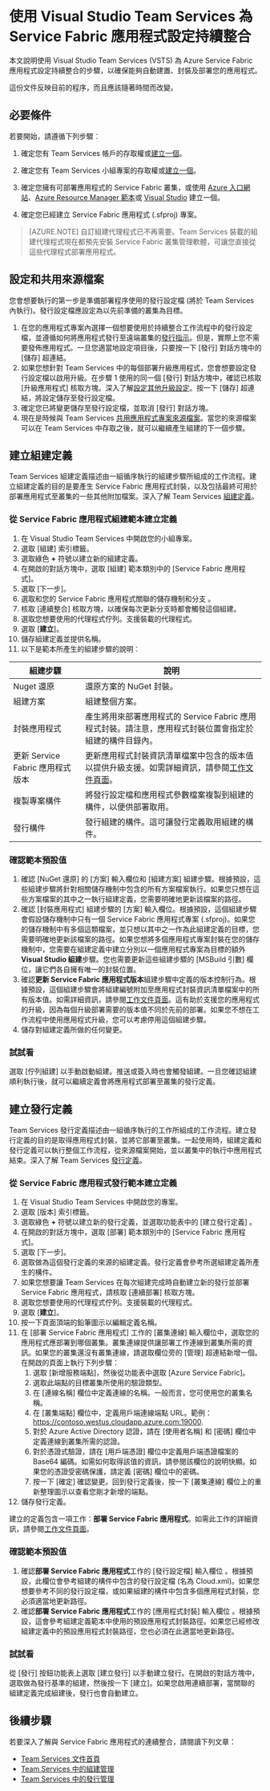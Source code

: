 <properties
   pageTitle="Service Fabric 的連續整合 |Microsoft Azure"
   description="取得如何使用 Visual Studio Team Services (VSTS) 設定 Service Fabric 應用程式之持續整合的概觀。"
   services="service-fabric"
   documentationCenter="na"
   authors="mthalman-msft"
   manager="timlt"
   editor="" />
<tags
   ms.service="multiple"
   ms.devlang="dotnet"
   ms.topic="article"
   ms.tgt_pltfrm="na"
   ms.workload="multiple"
   ms.date="06/28/2016"
   ms.author="mthalman" />

# 使用 Visual Studio Team Services 為 Service Fabric 應用程式設定持續整合

本文說明使用 Visual Studio Team Services (VSTS) 為 Azure Service Fabric 應用程式設定持續整合的步驟，以確保能夠自動建置、封裝及部署您的應用程式。

這份文件反映目前的程序，而且應該隨著時間而改變。

## 必要條件

若要開始，請遵循下列步驟︰

1. 確定您有 Team Services 帳戶的存取權或[建立一個](https://www.visualstudio.com/docs/setup-admin/team-services/sign-up-for-visual-studio-team-services)。

2. 確定您有 Team Services 小組專案的存取權或[建立一個](https://www.visualstudio.com/docs/setup-admin/create-team-project)。

3. 確定您擁有可部署應用程式的 Service Fabric 叢集，或使用 [Azure 入口網站](service-fabric-cluster-creation-via-portal.md)、[Azure Resource Manager 範本](service-fabric-cluster-creation-via-arm.md)或 [Visual Studio](service-fabric-cluster-creation-via-visual-studio.md) 建立一個。

4. 確定您已經建立 Service Fabric 應用程式 (.sfproj) 專案。

>[AZURE.NOTE] 自訂組建代理程式已不再需要。Team Services 裝載的組建代理程式現在都預先安裝 Service Fabric 叢集管理軟體，可讓您直接從這些代理程式部署應用程式。

## 設定和共用來源檔案

您會想要執行的第一步是準備部署程序使用的發行設定檔 (將於 Team Services 內執行)。發行設定檔應設定為以先前準備的叢集為目標。

1.	在您的應用程式專案內選擇一個想要使用於持續整合工作流程中的發行設定檔，並遵循如何將應用程式發行至遠端叢集的[發行指示](service-fabric-publish-app-remote-cluster.md)。但是，實際上您不需要發佈應用程式。一旦您適當地設定項目後，只要按一下 [發行] 對話方塊中的 [儲存] 超連結。
2.	如果您想針對 Team Services 中的每個部署升級應用程式，您會想要設定發行設定檔以啟用升級。在步驟 1 使用的同一個 [發行] 對話方塊中，確認已核取 [升級應用程式] 核取方塊。深入了解[設定其他升級設定](service-fabric-visualstudio-configure-upgrade.md)。按一下 [儲存] 超連結，將設定儲存至發行設定檔。
3.	確定您已將變更儲存至發行設定檔，並取消 [發行] 對話方塊。
4.	現在是時候與 Team Services [共用應用程式專案來源檔案](https://www.visualstudio.com/docs/setup-admin/team-services/connect-to-visual-studio-team-services#vs)。當您的來源檔案可以在 Team Services 中存取之後，就可以繼續產生組建的下一個步驟。

## 建立組建定義

Team Services 組建定義描述由一組循序執行的組建步驟所組成的工作流程。建立組建定義的目的是要產生 Service Fabric 應用程式封裝，以及包括最終可用於部署應用程式至叢集的一些其他附加檔案。深入了解 Team Services [組建定義](https://www.visualstudio.com/docs/build/define/create)。

### 從 Service Fabric 應用程式組建範本建立定義

1.	在 Visual Studio Team Services 中開啟您的小組專案。
2.	選取 [組建] 索引標籤。
3.	選取綠色 **+** 符號以建立新的組建定義。
4.	在開啟的對話方塊中，選取 [組建] 範本類別中的 [Service Fabric 應用程式]。
5.	選取 [下一步]。
6.	選取和您的 Service Fabric 應用程式關聯的儲存機制和分支 。
7.	核取 [連續整合] 核取方塊，以確保每次更新分支時都會觸發這個組建。
8.	選取您想要使用的代理程式佇列。支援裝載的代理程式。
9.	選取 [**建立**]。
10.	儲存組建定義並提供名稱。
11. 以下是範本所產生的組建步驟的說明︰

| 組建步驟 | 說明 |
| --- | --- |
| Nuget 還原 | 還原方案的 NuGet 封裝。 |
| 組建方案 | 組建整個方案。 |
| 封裝應用程式 | 產生將用來部署應用程式的 Service Fabric 應用程式封裝。請注意，應用程式封裝位置會指定於組建的構件目錄內。 |
| 更新 Service Fabric 應用程式版本 | 更新應用程式封裝資訊清單檔案中包含的版本值以提供升級支援。如需詳細資訊，請參閱[工作文件頁面](https://go.microsoft.com/fwlink/?LinkId=820529)。 |
| 複製專案構件 | 將發行設定檔和應用程式參數檔案複製到組建的構件，以便供部署取用。 |
| 發行構件 | 發行組建的構件。這可讓發行定義取用組建的構件。 |

### 確認範本預設值

1.	確認 [NuGet 還原] 的 [方案] 輸入欄位和 [組建方案] 組建步驟。根據預設，這些組建步驟將針對相關儲存機制中包含的所有方案檔案執行。如果您只想在這些方案檔案的其中之一執行組建定義，您需要明確地更新該檔案的路徑。
2.	確認 [封裝應用程式] 組建步驟的 [方案] 輸入欄位。根據預設，這個組建步驟會假設儲存機制中只有一個 Service Fabric 應用程式專案 (.sfproj)。如果您的儲存機制中有多個這類檔案，並只想以其中之一作為此組建定義的目標，您需要明確地更新該檔案的路徑。如果您想將多個應用程式專案封裝在您的儲存機制中，您需要在組建定義中建立分別以一個應用程式專案為目標的額外 **Visual Studio 組建**步驟。您也需要更新這些組建步驟的 [MSBuild 引數] 欄位，讓它們各自擁有唯一的封裝位置。
3.	確認**更新 Service Fabric 應用程式版本**組建步驟中定義的版本控制行為。根據預設，這個組建步驟會將組建編號附加至應用程式封裝資訊清單檔案中的所有版本值。如需詳細資訊，請參閱[工作文件頁面](https://go.microsoft.com/fwlink/?LinkId=820529)。這有助於支援您的應用程式的升級，因為每個升級部署需要的版本值不同於先前的部署。如果您不想在工作流程中使用應用程式升級，您可以考慮停用這個組建步驟。
4.	儲存對組建定義所做的任何變更。

### 試試看

選取 [佇列組建] 以手動啟動組建。推送或簽入時也會觸發組建。一旦您確認組建順利執行後，就可以繼續定義會將應用程式部署至叢集的發行定義。

## 建立發行定義

Team Services 發行定義描述由一組循序執行的工作所組成的工作流程。建立發行定義的目的是取得應用程式封裝，並將它部署至叢集。一起使用時，組建定義和發行定義可以執行整個工作流程，從來源檔案開始，並以叢集中的執行中應用程式結束。深入了解 Team Services [發行定義](https://www.visualstudio.com/docs/release/author-release-definition/more-release-definition)。

### 從 Service Fabric 應用程式發行範本建立定義

1.	在 Visual Studio Team Services 中開啟您的專案。
2.	選取 [版本] 索引標籤。
3.	選取綠色 **+** 符號以建立新的發行定義，並選取功能表中的 [建立發行定義] 。
4.	在開啟的對話方塊中，選取 [部署] 範本類別中的 [Service Fabric 應用程式]。
5.	選取 [下一步]。
6.	選取做為這個發行定義的來源的組建定義。發行定義會參考所選組建定義所產生的構件。
7.	如果您想要讓 Team Services 在每次組建完成時自動建立新的發行並部署 Service Fabric 應用程式，請核取 [連續部署] 核取方塊。
8.	選取您想要使用的代理程式佇列。支援裝載的代理程式。
9.	選取 [**建立**]。
10.	按一下頁面頂端的鉛筆圖示以編輯定義名稱。
11.	在 [部署 Service Fabric 應用程式] 工作的 [叢集連線] 輸入欄位中，選取您的應用程式應部署到哪個叢集。叢集連線提供讓部署工作連線到叢集所需的資訊。如果您的叢集還沒有叢集連線，請選取欄位旁的 [管理] 超連結新增一個。在開啟的頁面上執行下列步驟：
    1. 選取 [新增服務端點]，然後從功能表中選取 [Azure Service Fabric]。
    2. 選取此端點的目標叢集所使用的驗證類型。
    2. 在 [連線名稱] 欄位中定義連線的名稱。一般而言，您可使用您的叢集名稱。
    3. 在 [叢集端點] 欄位中，定義用戶端連線端點 URL。範例：https://contoso.westus.cloudapp.azure.com:19000.
    4. 對於 Azure Active Directory 認證，請在 [使用者名稱] 和 [密碼] 欄位中定義連線到叢集所需的認證。
    5. 對於憑證式驗證，請在 [用戶端憑證] 欄位中定義用戶端憑證檔案的 Base64 編碼。如需如何取得該值的資訊，請參閱該欄位的說明快顯。如果您的憑證受密碼保護，請定義 [密碼] 欄位中的密碼。
    6. 按一下 [確定] 確認變更。回到發行定義後，按一下 [叢集連線] 欄位上的重新整理圖示以查看您剛才新增的端點。
12.	儲存發行定義。

建立的定義包含一項工作︰**部署 Service Fabric 應用程式**。如需此工作的詳細資訊，請參閱[工作文件頁面](https://go.microsoft.com/fwlink/?LinkId=820528)。

### 確認範本預設值

1.	確認**部署 Service Fabric 應用程式**工作的 [發行設定檔] 輸入欄位 。根據預設，此欄位會參考組建的構件中包含的發行設定檔 (名為 Cloud.xml)。如果您想要參考不同的發行設定檔，或如果組建的構件中包含多個應用程式封裝，您必須適當地更新路徑。
2.	確認**部署 Service Fabric 應用程式**工作的 [應用程式封裝] 輸入欄位 。根據預設，這會參考組建定義範本中使用的預設應用程式封裝路徑。如果您已經修改組建定義中的預設應用程式封裝路徑，您也必須在此適當地更新路徑。

### 試試看

從 [發行] 按鈕功能表上選取 [建立發行] 以手動建立發行。在開啟的對話方塊中，選取做為發行基準的組建，然後按一下 [建立]。如果您啟用連續部署，當關聯的組建定義完成組建後，發行也會自動建立。

## 後續步驟

若要深入了解與 Service Fabric 應用程式的連續整合，請閱讀下列文章：

 - [Team Services 文件首頁](https://www.visualstudio.com/docs/overview)
 - [Team Services 中的組建管理](https://www.visualstudio.com/docs/build/overview)
 - [Team Services 中的發行管理](https://www.visualstudio.com/docs/release/overview)

<!---HONumber=AcomDC_0720_2016-->